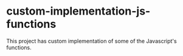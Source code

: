 # custom-implementation-js-functions
This project has custom implementation of some of the Javascript's functions.
